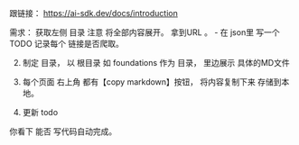 跟链接： https://ai-sdk.dev/docs/introduction

需求： 获取左侧 目录 注意 将全部内容展开。 拿到URL 。 
    - 在 json里 写一个TODO 记录每个 链接是否爬取。 
  
  2. 制定 目录， 以 根目录 如 foundations 作为 目录， 里边展示 具体的MD文件
3. 每个页面 右上角 都有【copy markdown】按钮， 将内容复制下来 存储到本地。 

4. 更新 todo


你看下 能否 写代码自动完成。 


